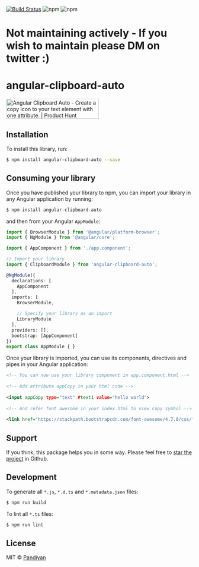 [![Build Status](https://dev.azure.com/pandiyancool/Angular%20Clipboard%20auto/_apis/build/status/Angular%20Clipboard%20auto-CI?branchName=master)](https://dev.azure.com/pandiyancool/Angular%20Clipboard%20auto/_build/latest?definitionId=4&branchName=master) ![npm](https://img.shields.io/npm/dt/angular-clipboard-auto.svg) ![npm](https://img.shields.io/npm/v/angular-clipboard-auto.svg)

# Not maintaining actively - If you wish to maintain please DM on twitter :)

# angular-clipboard-auto


<a href="https://www.producthunt.com/posts/angular-clipboard-auto?utm_source=badge-featured&utm_medium=badge&utm_souce=badge-angular&#0045;clipboard&#0045;auto" target="_blank"><img src="https://api.producthunt.com/widgets/embed-image/v1/featured.svg?post_id=165286&theme=light" alt="Angular&#0032;Clipboard&#0032;Auto - Create&#0032;a&#0032;copy&#0032;icon&#0032;to&#0032;your&#0032;text&#0032;element&#0032;with&#0032;one&#0032;attribute&#0046; | Product Hunt" style="width: 250px; height: 54px;" width="250" height="54" /></a>


## Installation

To install this library, run:

```bash
$ npm install angular-clipboard-auto --save
```

## Consuming your library

Once you have published your library to npm, you can import your library in any Angular application by running:

```bash
$ npm install angular-clipboard-auto
```

and then from your Angular `AppModule`:

```typescript
import { BrowserModule } from '@angular/platform-browser';
import { NgModule } from '@angular/core';

import { AppComponent } from './app.component';

// Import your library
import { ClipboardModule } from 'angular-clipboard-auto';

@NgModule({
  declarations: [
    AppComponent
  ],
  imports: [
    BrowserModule,

    // Specify your library as an import
    LibraryModule
  ],
  providers: [],
  bootstrap: [AppComponent]
})
export class AppModule { }
```

Once your library is imported, you can use its components, directives and pipes in your Angular application:

```xml
<!-- You can now use your library component in app.component.html -->
  
<!-- Add attribute appCopy in your html code -->
  
<input appCopy type="text" #text1 value="hello world">
  
<!-- And refer font awesome in your index.html to view copy symbol -->
  
<link href="https://stackpath.bootstrapcdn.com/font-awesome/4.7.0/css/font-awesome.min.css" rel="stylesheet" crossorigin="anonymous">
```
## Support
If you think, this package helps you in some way. Please feel free to [star the project](https://github.com/PandiyanCool/angular-clipboard-auto) in Github.


## Development

To generate all `*.js`, `*.d.ts` and `*.metadata.json` files:

```bash
$ npm run build
```

To lint all `*.ts` files:

```bash
$ npm run lint
```

## License

MIT © [Pandiyan](mailto:pandiyanit7@gmail.com)
